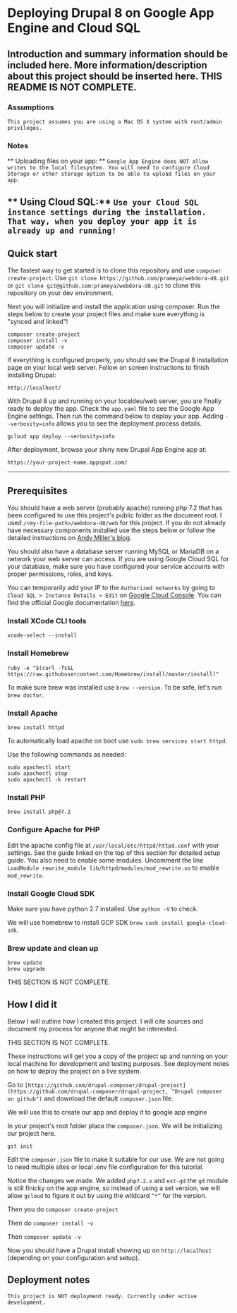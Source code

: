 # Deploying Drupal 8 on Google App Engine and Cloud SQL
Introduction and summary information should be included here. More information/description about this project should be inserted here.
THIS README IS NOT COMPLETE.
---

### Assumptions
```
This project assumes you are using a Mac OS X system with root/admin privileges.
```
### Notes
** Uploading files on your app: **
`Google App Engine does NOT allow writes to the local filesystem. You will need to configure Cloud Storage or other storage option to be able to upload files on your app.`

** Using Cloud SQL:** 
`Use your Cloud SQL instance settings during the installation. That way, when you deploy your app it is already up and running!`
---

## Quick start
The fastest way to get started is to clone this repository and use `composer create-project`. Use `git clone https://github.com/prameya/webdora-d8.git` or `git clone git@github.com:prameya/webdora-d8.git` to clone this repository on your dev environment.

Next you will initialize and install the application using composer. Run the steps below to create your project files and make sure everything is "synced and linked"!

```
composer create-project
composer install -v
composer update -v
```

If everything is configured properly, you should see the Drupal 8 installation page on your local web server. Follow on screen instructions to finish installing Drupal:

```
http://localhost/
```

With Drupal 8 up and running on your localdev/web server, you are finally ready to deploy the app. Check the `app.yaml` file to see the Google App Engine settings. Then run the command below to deploy your app. Adding `--verbosity=info` allows you to see the deployment process details.

```
gcloud app deploy --verbosity=info
```

After deployment, browse your shiny new Drupal App Engine app at:

```
https://your-project-name.appspot.com/
```
---

## Prerequisites
You should have a web server (probably apache) running php 7.2 that has been configured to use this project's public folder as the document root. I used `/<my-file-path>/webdora-d8/web` for this project. If you do not already have necessary components installed use the steps below or follow the detailed instructions on [Andy Miller's blog](https://getgrav.org/blog/macos-sierra-apache-multiple-php-versions, "Andy Miller's blog post").

You should also have a database server running MySQL or MariaDB on a network your web server can access. If you are using Google Cloud SQL for your database, make sure you have configured your service accounts with proper permissions, roles, and keys.

You can temporarily add your IP to the `Authorized networks` by going to `Cloud SQL > Instance Details > Edit` on [Google Cloud Console](https://console.cloud.google.com/, "Google Cloud Console"). You can find the official Google documentation [here](https://cloud.google.com/sql/docs/mysql/connect-external-app/, "Google Cloud SQL documentation").

### Install XCode CLI tools
`xcode-select --install`

### Install Homebrew
`ruby -e "$(curl -fsSL https://raw.githubusercontent.com/Homebrew/install/master/install)"`

To make sure brew was installed use `brew --version`. To be safe, let's run `brew doctor`.

### Install Apache
`brew install httpd`

To automatically load apache on boot use `sudo brew services start httpd`.

Use the following commands as needed:

```
sudo apachectl start
sudo apachectl stop
sudo apachectl -k restart
```
### Install PHP
`brew install php@7.2`

### Configure Apache for PHP
Edit the apache config file at `/usr/local/etc/httpd/httpd.conf` with your settings. See the guide linked on the top of this section for detailed setup guide. You also need to enable some modules. Uncomment the line `LoadModule rewrite_module lib/httpd/modules/mod_rewrite.so` to enable `mod_rewrite`.

### Install Google Cloud SDK
Make sure you have python 2.7 installed. Use `python -V` to check.

We will use homebrew to install GCP SDK `brew cask install google-cloud-sdk`.

### Brew update and clean up
```
brew update
brew upgrade
```
THIS SECTION IS NOT COMPLETE.

## How I did it
Below I will outline how I created this project. I will cite sources and document my process for anyone that might be interested.

THIS SECTION IS NOT COMPLETE.

These instructions will get you a copy of the project up and running on your local machine for development and testing purposes. See deployment notes on how to deploy the project on a live system.

Go to `[https://github.com/drupal-composer/drupal-project](https://github.com/drupal-composer/drupal-project, "Drupal composer on github")` and download the default `composer.json` file.

We will use this to create our app and deploy it to google app engine

In your project's root folder place the `composer.json`. We will be initializing our project here.

`git init`

Edit the `composer.json` file to make it suitable for our use. We are not going to need multiple sites or local .env file configuration for this tutorial.

Notice the changes we made. We added `php7.2.x` and `ext-gd` the `gd` module is still finicky on the app engine, so instead of using a set version, we will allow `gcloud` to figure it out by using the wildcard `“*”` for the version.

Then you do `composer create-project`

Then do `composer install -v`

Then `composer update -v`

Now you should have a Drupal install showing up on `http://localhost` (depending on your configuration and setup).

## Deployment notes

```
This project is NOT deployment ready. Currently under active development.
```